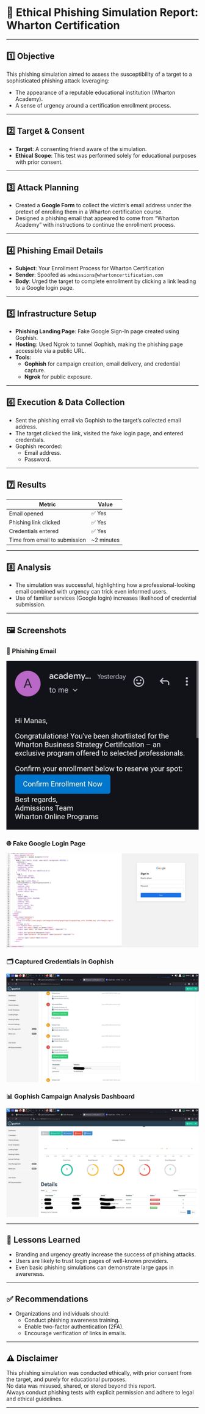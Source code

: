 # 📑 Ethical Phishing Simulation Report: Wharton Certification

---

## 1️⃣ Objective

This phishing simulation aimed to assess the susceptibility of a target to a sophisticated phishing attack leveraging:
- The appearance of a reputable educational institution (Wharton Academy).
- A sense of urgency around a certification enrollment process.

---

## 2️⃣ Target & Consent

- **Target**: A consenting friend aware of the simulation.
- **Ethical Scope**: This test was performed solely for educational purposes with prior consent.

---

## 3️⃣ Attack Planning

- Created a **Google Form** to collect the victim’s email address under the pretext of enrolling them in a Wharton certification course.
- Designed a phishing email that appeared to come from “Wharton Academy” with instructions to continue the enrollment process.

---

## 4️⃣ Phishing Email Details

- **Subject**: Your Enrollment Process for Wharton Certification
- **Sender**: Spoofed as `admissions@whartoncertification.com`
- **Body**: Urged the target to complete enrollment by clicking a link leading to a Google login page.

---

## 5️⃣ Infrastructure Setup

- **Phishing Landing Page**: Fake Google Sign-In page created using Gophish.
- **Hosting**: Used Ngrok to tunnel Gophish, making the phishing page accessible via a public URL.
- **Tools**:
  - **Gophish** for campaign creation, email delivery, and credential capture.
  - **Ngrok** for public exposure.

---

## 6️⃣ Execution & Data Collection

- Sent the phishing email via Gophish to the target’s collected email address.
- The target clicked the link, visited the fake login page, and entered credentials.
- Gophish recorded:
  - Email address.
  - Password.

---

## 7️⃣ Results

| Metric                        | Value                 |
|-------------------------------|-----------------------|
| Email opened                  | ✅ Yes                |
| Phishing link clicked         | ✅ Yes                |
| Credentials entered           | ✅ Yes                |
| Time from email to submission | ~2 minutes            |

---

## 8️⃣ Analysis

- The simulation was successful, highlighting how a professional-looking email combined with urgency can trick even informed users.
- Use of familiar services (Google login) increases likelihood of credential submission.

---

## 🖼️ Screenshots

### 📧 Phishing Email
![Phishing Email](screenshot/mail.jpeg)

### 🌐 Fake Google Login Page
![Fake Google Login](screenshot/landing.jpeg)

### 🗂️ Captured Credentials in Gophish
![Captured Credentials](/screenshot/credcap.jpeg)

### 📊 Gophish Campaign Analysis Dashboard
![Gophish Analysis](screenshot/analysis.jpeg)

---

## 🔎 Lessons Learned

- Branding and urgency greatly increase the success of phishing attacks.
- Users are likely to trust login pages of well-known providers.
- Even basic phishing simulations can demonstrate large gaps in awareness.

---

## ✅ Recommendations

- Organizations and individuals should:
  - Conduct phishing awareness training.
  - Enable two-factor authentication (2FA).
  - Encourage verification of links in emails.

---

## ⚠️ Disclaimer

This phishing simulation was conducted ethically, with prior consent from the target, and purely for educational purposes.  
No data was misused, shared, or stored beyond this report.  
Always conduct phishing tests with explicit permission and adhere to legal and ethical guidelines.

---
